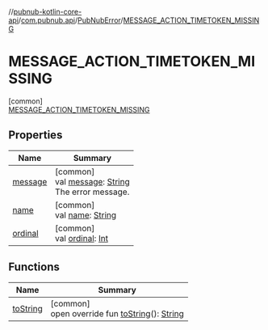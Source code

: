//[pubnub-kotlin-core-api](../../../../index.md)/[com.pubnub.api](../../index.md)/[PubNubError](../index.md)/[MESSAGE_ACTION_TIMETOKEN_MISSING](index.md)

# MESSAGE_ACTION_TIMETOKEN_MISSING

[common]\
[MESSAGE_ACTION_TIMETOKEN_MISSING](index.md)

## Properties

| Name | Summary |
|---|---|
| [message](../message.md) | [common]<br>val [message](../message.md): [String](https://kotlinlang.org/api/latest/jvm/stdlib/kotlin/-string/index.html)<br>The error message. |
| [name](../../../com.pubnub.api.retry/-retryable-endpoint-group/-a-c-c-e-s-s_-m-a-n-a-g-e-r/index.md#-372974862%2FProperties%2F1196661149) | [common]<br>val [name](../../../com.pubnub.api.retry/-retryable-endpoint-group/-a-c-c-e-s-s_-m-a-n-a-g-e-r/index.md#-372974862%2FProperties%2F1196661149): [String](https://kotlinlang.org/api/latest/jvm/stdlib/kotlin/-string/index.html) |
| [ordinal](../../../com.pubnub.api.retry/-retryable-endpoint-group/-a-c-c-e-s-s_-m-a-n-a-g-e-r/index.md#-739389684%2FProperties%2F1196661149) | [common]<br>val [ordinal](../../../com.pubnub.api.retry/-retryable-endpoint-group/-a-c-c-e-s-s_-m-a-n-a-g-e-r/index.md#-739389684%2FProperties%2F1196661149): [Int](https://kotlinlang.org/api/latest/jvm/stdlib/kotlin/-int/index.html) |

## Functions

| Name | Summary |
|---|---|
| [toString](../to-string.md) | [common]<br>open override fun [toString](../to-string.md)(): [String](https://kotlinlang.org/api/latest/jvm/stdlib/kotlin/-string/index.html) |
